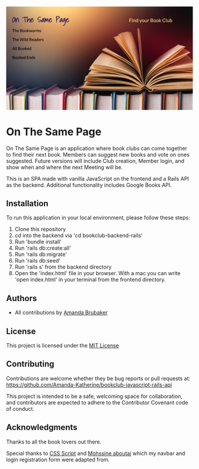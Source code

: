 ![On The Same Page](./bookclub-frontend-javascript/styles/images/Cover-Photo--On-the-Same-Page.png)

# On The Same Page

On The Same Page is an application where book clubs can come together to find their next book. Members can suggest new books and vote on ones suggested. Future versions will include Club creation, Member login, and show when and where the next Meeting will be.

This is an SPA made with vanilla JavaScript on the frontend and a Rails API as the backend. Additional functionality includes Google Books API.

## Installation

To run this application in your local environment, please follow these steps:

1. Clone this repository
2. cd into the backend via 'cd bookclub-backend-rails'
3. Run 'bundle install'
4. Run 'rails db:create:all'
5. Run 'rails db:migrate'
6. Run 'rails db:seed'
7. Run 'rails s' from the backend directory
8. Open the 'index.html' file in your browser. With a mac you can write 'open index.html' in your terminal from the frontend directory.

## Authors

- All contributions by [Amanda Brubaker](https://github.com/Amanda-Katherine)

## License

This project is licensed under the [MIT License](https://opensource.org/licenses/MIT)

## Contributing

Contributions are welcome whether they be bug reports or pull requests at: https://github.com/Amanda-Katherine/bookclub-javascript-rails-api

This project is intended to be a safe, welcoming space for collaboration, and contributors are expected to adhere to the Contributor Covenant code of conduct.

## Acknowledgments

Thanks to all the book lovers out there.

Special thanks to [CSS Script](https://www.cssscript.com/mobile-site-navbar/) and [Mohssine aboutaj](https://codepen.io/MohssineAboutajWeb/pen/wpBQEo) which my navbar and login registration form were adapted from.
